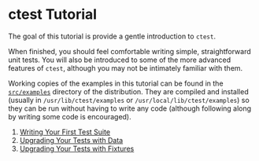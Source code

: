 # ctest Tutorial

The goal of this tutorial is provide a gentle introduction to `ctest`.

When finished, you should feel comfortable writing simple, straightforward unit
tests. You will also be introduced to some of the more advanced features of
`ctest`, although you may not be intimately familiar with them.

Working copies of the examples in this tutorial can be found in the
[`src/examples`](../../src/examples) directory of the distribution. They
are compiled and installed (usually in `/usr/lib/ctest/examples` or
`/usr/local/lib/ctest/examples`) so they can be run without having to write any
code (although following along by writing some code is encouraged).

1. [Writing Your First Test Suite](tutorial_first_suite.md)
2. [Upgrading Your Tests with Data](tutorial_data_providers.md)
3. [Upgrading Your Tests with Fixtures](tutorial_fixtures.md)
